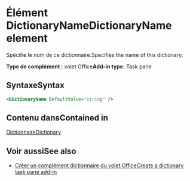 # <a name="dictionaryname-element"></a><span data-ttu-id="69e59-101">Élément DictionaryName</span><span class="sxs-lookup"><span data-stu-id="69e59-101">DictionaryName element</span></span>

<span data-ttu-id="69e59-102">Spécifie le nom de ce dictionnaire.</span><span class="sxs-lookup"><span data-stu-id="69e59-102">Specifies the name of this dictionary.</span></span>

<span data-ttu-id="69e59-103">**Type de complément :** volet Office</span><span class="sxs-lookup"><span data-stu-id="69e59-103">**Add-in type:** Task pane</span></span>

## <a name="syntax"></a><span data-ttu-id="69e59-104">Syntaxe</span><span class="sxs-lookup"><span data-stu-id="69e59-104">Syntax</span></span>

```XML
<DictionaryName DefaultValue="string" />
```

## <a name="contained-in"></a><span data-ttu-id="69e59-105">Contenu dans</span><span class="sxs-lookup"><span data-stu-id="69e59-105">Contained in</span></span>

[<span data-ttu-id="69e59-106">Dictionnaire</span><span class="sxs-lookup"><span data-stu-id="69e59-106">Dictionary</span></span>](dictionary.md)

## <a name="see-also"></a><span data-ttu-id="69e59-107">Voir aussi</span><span class="sxs-lookup"><span data-stu-id="69e59-107">See also</span></span>

- [<span data-ttu-id="69e59-108">Créer un complément dictionnaire du volet Office</span><span class="sxs-lookup"><span data-stu-id="69e59-108">Create a dictionary task pane add-in</span></span>](https://docs.microsoft.com/office/dev/add-ins/word/dictionary-task-pane-add-ins)
    
